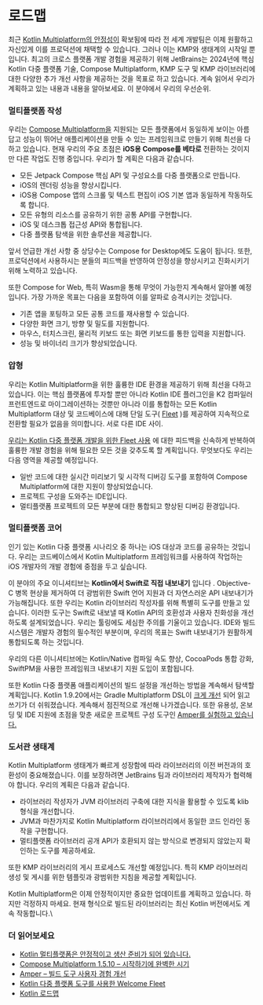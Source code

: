# 로드맵

최근 [Kotlin Multiplatform의 안정성이](https://blog.jetbrains.com/kotlin/2023/11/kotlin-multiplatform-stable/) 확보됨에 따라 전 세계 개발팀은 이제 원활하고 자신있게 이를 프로덕션에 채택할 수 있습니다. 그러나 이는 KMP와 생태계의 시작일 뿐입니다. 최고의 크로스 플랫폼 개발 경험을 제공하기 위해 JetBrains는 2024년에 핵심 Kotlin 다중 플랫폼 기술, Compose Multiplatform, KMP 도구 및 KMP 라이브러리에 대한 다양한 추가 개선 사항을 제공하는 것을 목표로 하고 있습니다. 계속 읽어서 우리가 계획하고 있는 내용과 내용을 알아보세요. 이 분야에서 우리의 우선순위.

### 멀티플랫폼 작성 <a href="#compose-multiplatform" id="compose-multiplatform"></a>

우리는 [Compose Multiplatform을](https://www.jetbrains.com/lp/compose-multiplatform/) 지원되는 모든 플랫폼에서 동일하게 보이는 아름답고 성능이 뛰어난 애플리케이션을 만들 수 있는 프레임워크로 만들기 위해 최선을 다하고 있습니다. 현재 우리의 주요 초점은 **iOS용 Compose를 베타로** 전환하는 것이지만 다른 작업도 진행 중입니다. 우리가 할 계획은 다음과 같습니다.

* 모든 Jetpack Compose 핵심 API 및 구성요소를 다중 플랫폼으로 만듭니다.
* iOS의 렌더링 성능을 향상시킵니다.
* iOS용 Compose 앱의 스크롤 및 텍스트 편집이 iOS 기본 앱과 동일하게 작동하도록 합니다.
* 모든 유형의 리소스를 공유하기 위한 공통 API를 구현합니다.
* iOS 및 데스크톱 접근성 API와 통합됩니다.
* 다중 플랫폼 탐색을 위한 솔루션을 제공합니다.

앞서 언급한 개선 사항 중 상당수는 Compose for Desktop에도 도움이 됩니다. 또한, 프로덕션에서 사용하시는 분들의 피드백을 반영하여 안정성을 향상시키고 진화시키기 위해 노력하고 있습니다.

또한 Compose for Web, 특히 Wasm을 통해 무엇이 가능한지 계속해서 알아볼 예정입니다. 가장 가까운 목표는 다음을 포함하여 이를 알파로 승격시키는 것입니다.

* 기존 앱을 포팅하고 모든 공통 코드를 재사용할 수 있습니다.
* 다양한 화면 크기, 방향 및 밀도를 지원합니다.
* 마우스, 터치스크린, 물리적 키보드 또는 화면 키보드를 통한 입력을 지원합니다.
* 성능 및 바이너리 크기가 향상되었습니다.

### 압형 <a href="#tooling" id="tooling"></a>

우리는 Kotlin Multiplatform을 위한 훌륭한 IDE 환경을 제공하기 위해 최선을 다하고 있습니다. 이는 핵심 플랫폼에 투자할 뿐만 아니라 Kotlin IDE 플러그인을 K2 컴파일러 프런트엔드로 마이그레이션하는 것뿐만 아니라 이를 통합하는 모든 Kotlin Multiplatform 대상 및 코드베이스에 대해 단일 도구( [Fleet](https://www.jetbrains.com/fleet/) )를 제공하여 지속적으로 전환할 필요가 없음을 의미합니다. 서로 다른 IDE 사이.

[우리는 Kotlin 다중 플랫폼 개발을 위한 Fleet 사용](https://www.jetbrains.com/help/kotlin-multiplatform-dev/fleet.html) 에 대한 피드백을 신속하게 반복하여   훌륭한 개발 경험을 위해 필요한 모든 것을 갖추도록 할 계획입니다. 무엇보다도 우리는 다음 영역을 제공할 예정입니다.

* 일반 코드에 대한 실시간 미리보기 및 시각적 디버깅 도구를 포함하여 Compose Multiplatform에 대한 지원이 향상되었습니다.
* 프로젝트 구성을 도와주는 IDE입니다.
* 멀티플랫폼 프로젝트의 모든 부분에 대한 통합되고 향상된 디버깅 환경입니다.

### 멀티플랫폼 코어 <a href="#multiplatform-core" id="multiplatform-core"></a>

인기 있는 Kotlin 다중 플랫폼 시나리오 중 하나는 iOS 대상과 코드를 공유하는 것입니다. 우리는 코드베이스에서 Kotlin Multiplatform 프레임워크를 사용하여 작업하는 iOS 개발자의 개발 경험에 중점을 두고 싶습니다.

이 분야의 주요 이니셔티브는 **Kotlin에서 Swift로 직접 내보내기** 입니다 . Objective-C 병목 현상을 제거하여 더 광범위한 Swift 언어 지원과 더 자연스러운 API 내보내기가 가능해집니다. 또한 우리는 Kotlin 라이브러리 작성자를 위해 특별히 도구를 만들고 있습니다. 이러한 도구는 Swift로 내보낼 때 Kotlin API의 호환성과 사용자 친화성을 개선하도록 설계되었습니다. 우리는 툴링에도 세심한 주의를 기울이고 있습니다. IDE와 빌드 시스템은 개발자 경험의 필수적인 부분이며, 우리의 목표는 Swift 내보내기가 원활하게 통합되도록 하는 것입니다.

우리의 다른 이니셔티브에는 Kotlin/Native 컴파일 속도 향상, CocoaPods 통합 강화, SwiftPM을 사용한 프레임워크 내보내기 지원 도입이 포함됩니다.

또한 Kotlin 다중 플랫폼 애플리케이션의 빌드 설정을 개선하는 방법을 계속해서 탐색할 계획입니다. Kotlin 1.9.20에서는 Gradle Multiplatform DSL이 [크게 개선](https://kotlinlang.org/docs/whatsnew1920.html#kotlin-multiplatform) 되어 읽고 쓰기가 더 쉬워졌습니다. 계속해서 점진적으로 개선해 나가겠습니다. 또한 유용성, 온보딩 및 IDE 지원에 초점을 맞춘 새로운 프로젝트 구성 도구인 [Amper를 실험하고 있습니다.](https://blog.jetbrains.com/blog/2023/11/09/amper-improving-the-build-tooling-user-experience/)

### 도서관 생태계 <a href="#library-ecosystem" id="library-ecosystem"></a>

Kotlin Multiplatform 생태계가 빠르게 성장함에 따라 라이브러리의 이전 버전과의 호환성이 중요해졌습니다. 이를 보장하려면 JetBrains 팀과 라이브러리 제작자가 협력해야 합니다. 우리의 계획은 다음과 같습니다.

* 라이브러리 작성자가 JVM 라이브러리 구축에 대한 지식을 활용할 수 있도록 klib 형식을 개선합니다.
* JVM과 마찬가지로 Kotlin Multiplatform 라이브러리에서 동일한 코드 인라인 동작을 구현합니다.
* 멀티플랫폼 라이브러리 공개 API가 호환되지 않는 방식으로 변경되지 않았는지 확인하는 도구를 제공하세요.

또한 KMP 라이브러리의 게시 프로세스도 개선할 예정입니다. 특히 KMP 라이브러리 생성 및 게시를 위한 템플릿과 광범위한 지침을 제공할 계획입니다.

Kotlin Multiplatform은 이제 안정적이지만 중요한 업데이트를 계획하고 있습니다. 하지만 걱정하지 마세요. 현재 형식으로 빌드된 라이브러리는 최신 Kotlin 버전에서도 계속 작동합니다.\


### 더 읽어보세요 <a href="#read-more" id="read-more"></a>

* [Kotlin 멀티플랫폼은 안정적이고 생산 준비가 되어 있습니다.](https://blog.jetbrains.com/kotlin/2023/11/kotlin-multiplatform-stable/)
* [Compose Multiplatform 1.5.10 – 시작하기에 완벽한 시기](https://blog.jetbrains.com/kotlin/2023/11/compose-multiplatform-1-5-10-release/)
* [Amper – 빌드 도구 사용자 경험 개선](https://blog.jetbrains.com/blog/2023/11/09/amper-improving-the-build-tooling-user-experience/)
* [Kotlin 다중 플랫폼 도구를 사용한 Welcome Fleet](https://blog.jetbrains.com/kotlin/2023/11/kotlin-multiplatform-tooling-in-fleet/)
* [Kotlin 로드맵](https://kotlinlang.org/docs/roadmap.html#roadmap-details)
